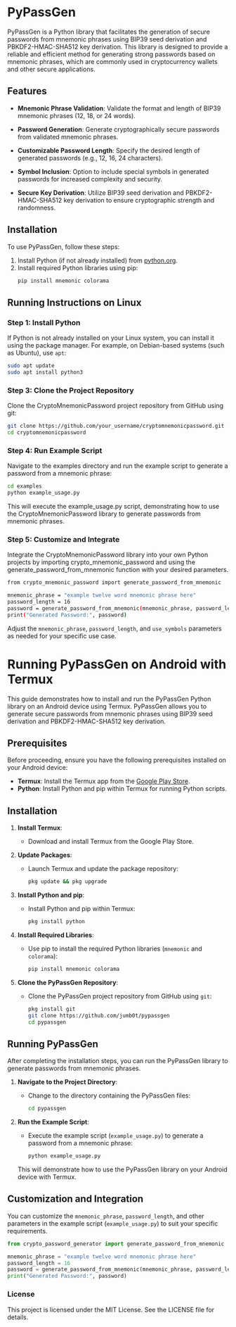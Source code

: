 # PyPassGen

PyPassGen is a Python library that facilitates the generation of secure passwords from mnemonic phrases using BIP39 seed derivation and PBKDF2-HMAC-SHA512 key derivation. This library is designed to provide a reliable and efficient method for generating strong passwords based on mnemonic phrases, which are commonly used in cryptocurrency wallets and other secure applications.

## Features

- **Mnemonic Phrase Validation**: Validate the format and length of BIP39 mnemonic phrases (12, 18, or 24 words).
  
- **Password Generation**: Generate cryptographically secure passwords from validated mnemonic phrases.
  
- **Customizable Password Length**: Specify the desired length of generated passwords (e.g., 12, 16, 24 characters).

- **Symbol Inclusion**: Option to include special symbols in generated passwords for increased complexity and security.

- **Secure Key Derivation**: Utilize BIP39 seed derivation and PBKDF2-HMAC-SHA512 key derivation to ensure cryptographic strength and randomness.

## Installation

To use PyPassGen, follow these steps:

1. Install Python (if not already installed) from [python.org](https://www.python.org/).
2. Install required Python libraries using pip:
   ```bash
   pip install mnemonic colorama
   ```

## Running Instructions on Linux

### Step 1: Install Python

If Python is not already installed on your Linux system, you can install it using the package manager. For example, on Debian-based systems (such as Ubuntu), use `apt`:
  ```bash
  sudo apt update
  sudo apt install python3
  ```
### Step 3: Clone the Project Repository

Clone the CryptoMnemonicPassword project repository from GitHub using git:
  ```bash
  git clone https://github.com/your_username/cryptomnemonicpassword.git
  cd cryptomnemonicpassword
  ```



### Step 4: Run Example Script

Navigate to the examples directory and run the example script to generate a password from a mnemonic phrase:

  ```bash
  cd examples
  python example_usage.py
  ```

This will execute the example_usage.py script, demonstrating how to use the CryptoMnemonicPassword library to generate passwords from mnemonic phrases.

### Step 5: Customize and Integrate

Integrate the CryptoMnemonicPassword library into your own Python projects by importing crypto_mnemonic_password and using the generate_password_from_mnemonic function with your desired parameters.

  ```bash
from crypto_mnemonic_password import generate_password_from_mnemonic

mnemonic_phrase = "example twelve word mnemonic phrase here"
password_length = 16
password = generate_password_from_mnemonic(mnemonic_phrase, password_length=password_length, use_symbols=True)
print("Generated Password:", password)
```
Adjust the `mnemonic_phrase`, `password_length`, and `use_symbols` parameters as needed for your specific use case.



# Running PyPassGen on Android with Termux

This guide demonstrates how to install and run the PyPassGen Python library on an Android device using Termux. PyPassGen allows you to generate secure passwords from mnemonic phrases using BIP39 seed derivation and PBKDF2-HMAC-SHA512 key derivation.

## Prerequisites

Before proceeding, ensure you have the following prerequisites installed on your Android device:

- **Termux**: Install the Termux app from the [Google Play Store](https://play.google.com/store/apps/details?id=com.termux).
- **Python**: Install Python and pip within Termux for running Python scripts.

## Installation

1. **Install Termux**:
   - Download and install Termux from the Google Play Store.

2. **Update Packages**:
   - Launch Termux and update the package repository:
     ```bash
     pkg update && pkg upgrade
     ```

3. **Install Python and pip**:
   - Install Python and pip within Termux:
     ```bash
     pkg install python
     ```

4. **Install Required Libraries**:
   - Use pip to install the required Python libraries (`mnemonic` and `colorama`):
     ```bash
     pip install mnemonic colorama
     ```

5. **Clone the PyPassGen Repository**:
   - Clone the PyPassGen project repository from GitHub using `git`:
     ```bash
     pkg install git
     git clone https://github.com/jumb0t/pypassgen
     cd pypassgen
     ```

## Running PyPassGen

After completing the installation steps, you can run the PyPassGen library to generate passwords from mnemonic phrases.

1. **Navigate to the Project Directory**:
   - Change to the directory containing the PyPassGen files:
     ```bash
     cd pypassgen
     ```

2. **Run the Example Script**:
   - Execute the example script (`example_usage.py`) to generate a password from a mnemonic phrase:
     ```bash
     python example_usage.py
     ```

   This will demonstrate how to use the PyPassGen library on your Android device with Termux.

## Customization and Integration

You can customize the `mnemonic_phrase`, `password_length`, and other parameters in the example script (`example_usage.py`) to suit your specific requirements.

```python
from crypto_password_generator import generate_password_from_mnemonic

mnemonic_phrase = "example twelve word mnemonic phrase here"
password_length = 16
password = generate_password_from_mnemonic(mnemonic_phrase, password_length=password_length, use_symbols=True)
print("Generated Password:", password)
```



### License

This project is licensed under the MIT License. See the LICENSE file for details.
